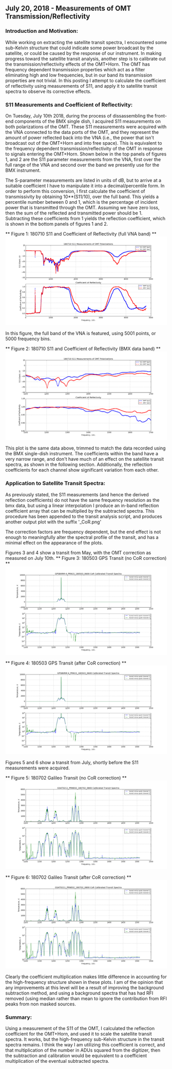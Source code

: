 ## July 20, 2018 - Measurements of OMT Transmission/Reflectivity

### Introduction and Motivation:

While working on extracting the satellite transit spectra, I encountered some
sub-Kelvin structure that could indicate some power broadcast by the satellite,
or could be caused by the response of our instrument. In making progress toward
the satellite transit analysis, another step is to calibrate out the
transmission/reflectivity effects of the OMT+Horn. The OMT has frequency
dependent transmission properties which act as a filter eliminating high and low
frequencies, but in our band its transmission properties are not trivial. In
this posting I attempt to calculate the coefficient of reflectivity using
measurements of S11, and apply it to satellite transit spectra to observe its
corrective effects.

### S11 Measurements and Coefficient of Reflectivity:

On Tuesday, July 10th 2018, during the process of dissassembling the front-end
components of the BMX single dish, I acquired S11 measurements on both
polarizations of the OMT. These S11 measurements were acquired with the VNA
connected to the data ports of the OMT, and they represent the amount of power
reflected back into the VNA (i.e., the power that isn't broadcast out of the
OMT+Horn and into free space). This is equivalent to the frequency dependent
transmission/reflectivity of the OMT in response to signals entering the
OMT+Horn. Shown below in the top panels of figures 1, and 2 are the S11
parameter measurements from the VNA, first over the full range of the VNA and
second over the band we presently use for the BMX instrument.

The S-parameter measurements are listed in units of dB, but to arrive at a
suitable coefficient I have to manipulate it into a decimal/percentile form. In
order to perform this conversion, I first calculate the coefficient of
transmissivity by obtaining 10**(S11/10), over the full band. This yields a
percentile number between 0 and 1, which is the percentage of incident power
that is transmitted through the OMT. Assuming we have zero loss, then the sum of
the reflected and transmitted power should be 1. Subtracting these coefficients
from 1 yields the reflection coefficient, which is shown in the bottom panels of
figures 1 and 2.

** Figure 1: 180710 S11 and Coefficient of Reflectivity (full VNA band) **
![full](180710_S11_CoR_Full.png)

In this figure, the full band of the VNA is featured, using 5001 points, or 5000
frequency bins.

** Figure 2: 180710 S11 and Coefficient of Reflectivity (BMX data band) **
![zoom](180710_S11_CoR_Zoom.png)

This plot is the same data above, trimmed to match the data recorded using the
BMX single-dish instrument. The coefficients within the band have a very narrow
range, and don't have much of an effect on the satellite transit spectra, as
shown in the following section. Additionally, the reflection coefficients for
each channel show significant variation from each other.

### Application to Satellite Transit Spectra:

As previously stated, the S11 measurements (and hence the derived reflection
coefficients) do not have the same frequency resolution as the bmx data, but
using a linear interpolation I produce an in-band reflection coefficient array
that can be multiplied by the subtracted spectra. This procedure has been
appended to the transit analysis script, and produces another output plot with
the suffix '_CoR.png'

The correction factors are frequency dependent, but the end effect is not enough
to meaningfully alter the spectral profile of the transit, and has a minimal
effect on the appearance of the plots.

Figures 3 and 4 show a transit from May, with the OMT correction as measured on
July 10th.
** Figure 3: 180503 GPS Transit (no CoR correction) **
![spc](GPSBIIRM-4_PRN15_180503_0600_paperspectra_K_CoR.png)

** Figure 4: 180503 GPS Transit (after CoR correction) **
![CoR](GPSBIIRM-4_PRN15_180503_0600_paperspectra_K.png)

Figures 5 and 6 show a transit from July, shortly before the S11 measurements
were acquired.

** Figure 5: 180702 Galileo Transit (no CoR correction) **
![sat2](GSAT0211_PRNE02_180702_0800_paperspectra_K.png)

** Figure 6: 180702 Galileo Transit (after CoR correction) **
![sat2_Cor](GSAT0211_PRNE02_180702_0800_paperspectra_K_CoR.png)

Clearly the coefficient multiplication makes little difference in accounting for
the high-frequency structure shown in these plots. I am of the opinion that any
improvements at this level will be a result of improving the background
subtraction method, and using a background spectra that has had RFI removed
(using median rather than mean to ignore the contribution from RFI peaks from
non masked sources.

### Summary:

Using a measurement of the S11 of the OMT, I calculated the reflection
coefficient for the OMT+Horn, and used it to scale the satellite transit
spectra. It works, but the high-frequency sub-Kelvin structure in the transit
spectra remains. I think the way I am utilizing this coefficient is correct, and
that multiplication of the number in ADUs squared from the digitizer, then the
subtraction and calibration would be equivalent to a coefficient multiplication
of the eventual subtracted spectra.
